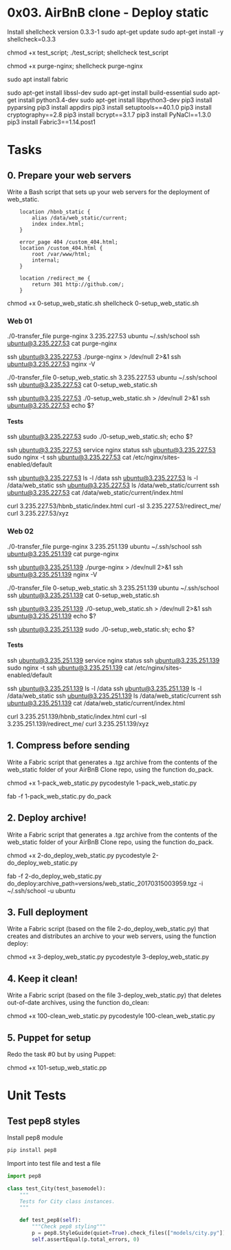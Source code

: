 # 0x03. AirBnB clone - Deploy static
Install shellcheck version 0.3.3-1
sudo apt-get update
sudo apt-get install -y shellcheck=0.3.3


chmod +x test_script; ./test_script; shellcheck test_script

chmod +x purge-nginx; shellcheck purge-nginx

sudo apt install fabric

sudo apt-get install libssl-dev
sudo apt-get install build-essential
sudo apt-get install python3.4-dev
sudo apt-get install libpython3-dev
pip3 install pyparsing
pip3 install appdirs
pip3 install setuptools==40.1.0
pip3 install cryptography==2.8
pip3 install bcrypt==3.1.7
pip3 install PyNaCl==1.3.0
pip3 install Fabric3==1.14.post1


# Tasks
## 0. Prepare your web servers
Write a Bash script that sets up your web servers for the deployment of web_static.

```
    location /hbnb_static {
        alias /data/web_static/current;
        index index.html;
    }

	error_page 404 /custom_404.html;
	location /custom_404.html {
		root /var/www/html;
		internal;
	}

	location /redirect_me {
		return 301 http://github.com/;
	}
```

chmod +x 0-setup_web_static.sh
shellcheck 0-setup_web_static.sh

### Web 01
./0-transfer_file purge-nginx 3.235.227.53 ubuntu ~/.ssh/school
ssh ubuntu@3.235.227.53 cat purge-nginx

ssh ubuntu@3.235.227.53 ./purge-nginx > /dev/null 2>&1
ssh ubuntu@3.235.227.53 nginx -V

./0-transfer_file 0-setup_web_static.sh 3.235.227.53 ubuntu ~/.ssh/school
ssh ubuntu@3.235.227.53 cat 0-setup_web_static.sh

ssh ubuntu@3.235.227.53 ./0-setup_web_static.sh > /dev/null 2>&1
ssh ubuntu@3.235.227.53 echo $?

#### Tests
ssh ubuntu@3.235.227.53 sudo ./0-setup_web_static.sh; echo $?

ssh ubuntu@3.235.227.53 service nginx status
ssh ubuntu@3.235.227.53 sudo nginx -t
ssh ubuntu@3.235.227.53 cat /etc/nginx/sites-enabled/default

ssh ubuntu@3.235.227.53 ls -l /data
ssh ubuntu@3.235.227.53 ls -l /data/web_static
ssh ubuntu@3.235.227.53 ls /data/web_static/current
ssh ubuntu@3.235.227.53 cat /data/web_static/current/index.html


curl 3.235.227.53/hbnb_static/index.html
curl -sI 3.235.227.53/redirect_me/
curl 3.235.227.53/xyz

### Web 02
./0-transfer_file purge-nginx 3.235.251.139 ubuntu ~/.ssh/school
ssh ubuntu@3.235.251.139 cat purge-nginx

ssh ubuntu@3.235.251.139 ./purge-nginx > /dev/null 2>&1
ssh ubuntu@3.235.251.139 nginx -V

./0-transfer_file 0-setup_web_static.sh 3.235.251.139 ubuntu ~/.ssh/school
ssh ubuntu@3.235.251.139 cat 0-setup_web_static.sh

ssh ubuntu@3.235.251.139 ./0-setup_web_static.sh > /dev/null 2>&1
ssh ubuntu@3.235.251.139 echo $?

ssh ubuntu@3.235.251.139 sudo ./0-setup_web_static.sh; echo $?

#### Tests
ssh ubuntu@3.235.251.139 service nginx status
ssh ubuntu@3.235.251.139 sudo nginx -t
ssh ubuntu@3.235.251.139 cat /etc/nginx/sites-enabled/default

ssh ubuntu@3.235.251.139 ls -l /data
ssh ubuntu@3.235.251.139 ls -l /data/web_static
ssh ubuntu@3.235.251.139 ls /data/web_static/current
ssh ubuntu@3.235.251.139 cat /data/web_static/current/index.html


curl 3.235.251.139/hbnb_static/index.html
curl -sI 3.235.251.139/redirect_me/
curl 3.235.251.139/xyz


## 1. Compress before sending
Write a Fabric script that generates a .tgz archive from the contents of the web_static folder of your AirBnB Clone repo, using the function do_pack.

chmod +x 1-pack_web_static.py
pycodestyle 1-pack_web_static.py

fab -f 1-pack_web_static.py do_pack


## 2. Deploy archive!
Write a Fabric script that generates a .tgz archive from the contents of the web_static folder of your AirBnB Clone repo, using the function do_pack.

chmod +x 2-do_deploy_web_static.py
pycodestyle 2-do_deploy_web_static.py


fab -f 2-do_deploy_web_static.py do_deploy:archive_path=versions/web_static_20170315003959.tgz -i ~/.ssh/school -u ubuntu


## 3. Full deployment
Write a Fabric script (based on the file 2-do_deploy_web_static.py) that creates and distributes an archive to your web servers, using the function deploy:


chmod +x 3-deploy_web_static.py
pycodestyle 3-deploy_web_static.py


## 4. Keep it clean!
Write a Fabric script (based on the file 3-deploy_web_static.py) that deletes out-of-date archives, using the function do_clean:


chmod +x 100-clean_web_static.py
pycodestyle 100-clean_web_static.py

## 5. Puppet for setup
Redo the task #0 but by using Puppet:

chmod +x 101-setup_web_static.pp


# Unit Tests
## Test pep8 styles
Install pep8 module
```bash
pip install pep8
```

Import into test file and test a file
```python
import pep8

class test_City(test_basemodel):
    """
    Tests for City class instances.
    """

	def test_pep8(self):
		"""Check pep8 styling"""
		p = pep8.StyleGuide(quiet=True).check_files(["models/city.py"])
		self.assertEqual(p.total_errors, 0)
```

